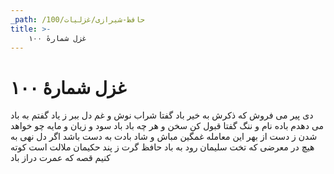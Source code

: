 ```yaml
---
_path: /حافظ-شیرازی/غزلیات/100
title: >-
    غزل شمارهٔ ۱۰۰
---
```

# غزل شمارهٔ ۱۰۰

دی پیر می فروش که ذکرش به خیر باد
گفتا شراب نوش و غم دل ببر ز یاد
گفتم به باد می دهدم باده نام و ننگ
گفتا قبول کن سخن و هر چه باد باد
سود و زیان و مایه چو خواهد شدن ز دست
از بهر این معامله غمگین مباش و شاد
بادت به دست باشد اگر دل نهی به هیچ
در معرضی که تخت سلیمان رود به باد
حافظ گرت ز پند حکیمان ملالت است
کوته کنیم قصه که عمرت دراز باد
